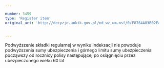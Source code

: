```yaml
---

number: 3459
type: 'Register item'
original_uri: 'http://decyzje.uokik.gov.pl/nd_wz_um.nsf/0/F8764A83B02F4A52C1257A4D00387011?OpenDocument'


---
```


Podwyższenie składki regularnej w wyniku indeksacji nie powoduje podwyższenia sumy ubezpieczenia i górnego limitu sumy ubezpieczenia począwszy od rocznicy polisy następującej po osiągnięciu przez ubezpieczonego wieku 60 lat
